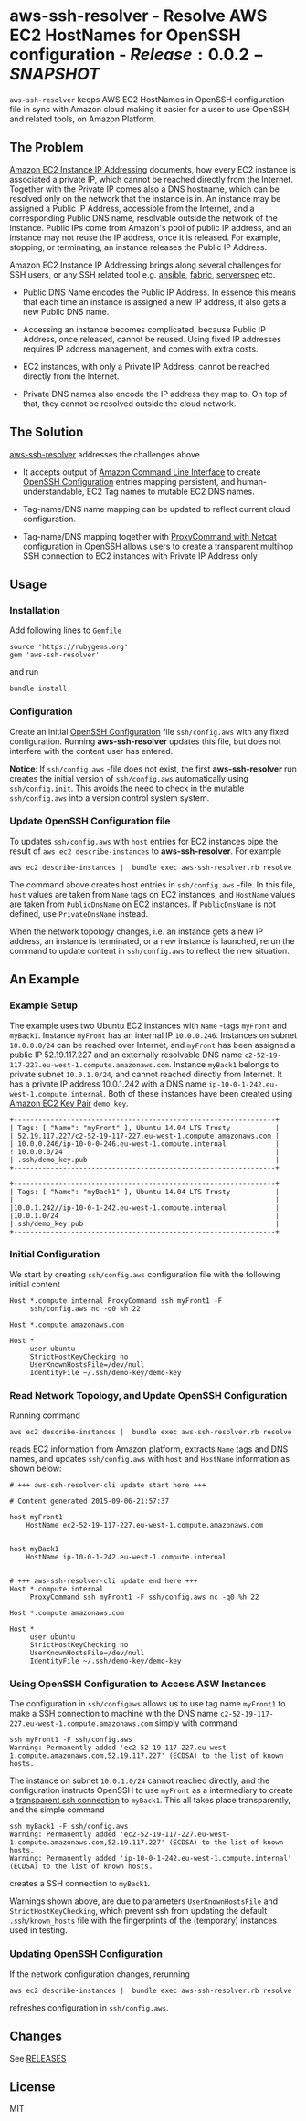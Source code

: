 # aws-ssh-resolver - Resolve AWS EC2 HostNames for OpenSSH configuration - $Release:0.0.2-SNAPSHOT$

`aws-ssh-resolver` keeps AWS EC2 HostNames in OpenSSH configuration
file in sync with Amazon cloud making it easier for a user to use
OpenSSH, and related tools, on Amazon Platform.

## The Problem

[Amazon EC2 Instance IP Addressing](http://docs.aws.amazon.com/AWSEC2/latest/UserGuide/using-instance-addressing.html)
  documents, how every EC2 instance is associated a private IP, which
  cannot be reached directly from the Internet. Together with the
  Private IP comes also a DNS hostname, which can be resolved only on
  the network that the instance is in.  An instance may be assigned a
  Public IP Address, accessible from the Internet, and a corresponding
  Public DNS name, resolvable outside the network of the instance.
  Public IPs come from Amazon's pool of public IP address, and an
  instance may not reuse the IP address, once it is released. For
  example, stopping, or terminating, an instance releases the Public
  IP Address.

Amazon EC2 Instance IP Addressing brings along several challenges for
SSH users, or any SSH related tool e.g.
[ansible](http://www.ansible.com/home),
[fabric](http://www.fabfile.org/),
[serverspec](http://serverspec.org/) etc.

* Public DNS Name encodes the Public IP Address. In essence this means
  that each time an instance is assigned a new IP address, it also
  gets a new Public DNS name.

* Accessing an instance becomes complicated, because Public IP
  Address, once released, cannot be reused. Using fixed IP addresses
  requires IP address management, and comes with extra costs.

* EC2 instances, with only a Private IP Address, cannot be reached
  directly from the Internet.

* Private DNS names also encode the IP address they map to. On top of
  that, they cannot be resolved outside the cloud network.

## The Solution

[aws-ssh-resolver](https://github.com/jarjuk/aws-ssh-resolver)
addresses the challenges above 

* It accepts output of
   [Amazon Command Line Interface](https://aws.amazon.com/cli/) to
   create
   [OpenSSH Configuration](http://www.openbsd.org/cgi-bin/man.cgi/OpenBSD-current/man5/ssh_config.5?query=ssh_config&sec=5)
   entries mapping persistent, and human-understandable, EC2 Tag names
   to mutable EC2 DNS names.
   
* Tag-name/DNS name mapping can be updated to reflect current cloud
   configuration.

* Tag-name/DNS mapping together with
    [ProxyCommand with Netcat](https://en.wikibooks.org/wiki/OpenSSH/Cookbook/Proxies_and_Jump_Hosts#ProxyCommand_with_Netcat)
    configuration in OpenSSH allows users to create a transparent
    multihop SSH connection to EC2 instances with Private IP Address
    only
	
## Usage

### Installation

Add following lines to `Gemfile`

    source 'https://rubygems.org'
	gem 'aws-ssh-resolver'

and run

	bundle install

### Configuration

Create an initial
[OpenSSH Configuration](http://www.openbsd.org/cgi-bin/man.cgi/OpenBSD-current/man5/ssh_config.5?query=ssh_config&sec=5)
file `ssh/config.aws` with any fixed configuration.  Running
**aws-ssh-resolver** updates this file, but does not interfere with
the content user has entered.

**Notice**: If `ssh/config.aws` -file does not exist, the first
 **aws-ssh-resolver** run creates the initial version of
 `ssh/config.aws` automatically using `ssh/config.init`.  This avoids
 the need to check in the mutable `ssh/config.aws` into a version
 control system system.

### Update OpenSSH Configuration file

To updates `ssh/config.aws` with `host` entries for EC2 instances pipe
the result of `aws ec2 describe-instances` to
**aws-ssh-resolver**. For example

	aws ec2 describe-instances |  bundle exec aws-ssh-resolver.rb resolve

The command above creates host entries in `ssh/config.aws` -file. In
this file, `host` values are taken from `Name` tags on EC2 instances,
and `HostName` values are taken from `PublicDnsName` on EC2
instances. If `PublicDnsName` is not defined, use `PrivateDnsName`
instead.

When the network topology changes, i.e. an instance gets a new IP
address, an instance is terminated, or a new instance is launched,
rerun the command to update content in `ssh/config.aws` to reflect the
new situation.

## An Example

### Example Setup

The example uses two Ubuntu EC2 instances with `Name` -tags `myFront`
and `myBack1`. Instance `myFront` has an internal IP
`10.0.0.246`. Instances on subnet `10.0.0.0/24` can be reached over
Internet, and `myFront` has been assigned a public IP 52.19.117.227
and an externally resolvable DNS name
`c2-52-19-117-227.eu-west-1.compute.amazonaws.com`. Instance `myBack1`
belongs to private subnet `10.0.1.0/24`, and cannot reached directly
from Internet. It has a private IP address 10.0.1.242 with a DNS name
`ip-10-0-1-242.eu-west-1.compute.internal`. Both of these instances
have been created using
[Amazon EC2 Key Pair](http://docs.aws.amazon.com/AWSEC2/latest/UserGuide/ec2-key-pairs.html)
`demo_key`.


    +----------------------------------------------------------------+
    | Tags: [ "Name": "myFront" ], Ubuntu 14.04 LTS Trusty           |
    | 52.19.117.227/c2-52-19-117-227.eu-west-1.compute.amazonaws.com |
    | 10.0.0.246/ip-10-0-0-246.eu-west-1.compute.internal            |
	! 10.0.0.0/24                                                    |
    | .ssh/demo_key.pub                                              |
    +----------------------------------------------------------------+

    +----------------------------------------------------------------+
    | Tags: [ "Name": "myBack1" ], Ubuntu 14.04 LTS Trusty           |
    |                                                                |
    |10.0.1.242//ip-10-0-1-242.eu-west-1.compute.internal            |
    |10.0.1.0/24                                                     |
    |.ssh/demo_key.pub                                               |
    +----------------------------------------------------------------+


### Initial Configuration

We start by creating `ssh/config.aws` configuration file with the
following initial content

    Host *.compute.internal ProxyCommand ssh myFront1 -F
         ssh/config.aws nc -q0 %h 22

    Host *.compute.amazonaws.com

    Host *
         user ubuntu
         StrictHostKeyChecking no
         UserKnownHostsFile=/dev/null
         IdentityFile ~/.ssh/demo-key/demo-key

### Read Network Topology, and Update OpenSSH Configuration

Running command

	aws ec2 describe-instances |  bundle exec aws-ssh-resolver.rb resolve

reads EC2 information from Amazon platform, extracts `Name` tags and
DNS names, and updates `ssh/config.aws` with `host` and `HostName`
information as shown below:

    # +++ aws-ssh-resolver-cli update start here +++

    # Content generated 2015-09-06-21:57:37

    host myFront1
        HostName ec2-52-19-117-227.eu-west-1.compute.amazonaws.com


    host myBack1
        HostName ip-10-0-1-242.eu-west-1.compute.internal


    # +++ aws-ssh-resolver-cli update end here +++
    Host *.compute.internal
         ProxyCommand ssh myFront1 -F ssh/config.aws nc -q0 %h 22

    Host *.compute.amazonaws.com

    Host *
         user ubuntu
         StrictHostKeyChecking no
         UserKnownHostsFile=/dev/null
         IdentityFile ~/.ssh/demo-key/demo-key

### Using OpenSSH Configuration to Access ASW Instances

The configuration in `ssh/configaws` allows us to use tag name
`myFront1` to make a SSH connection to machine with the DNS name
`c2-52-19-117-227.eu-west-1.compute.amazonaws.com` simply with command

	ssh myFront1 -F ssh/config.aws
	Warning: Permanently added 'ec2-52-19-117-227.eu-west-1.compute.amazonaws.com,52.19.117.227' (ECDSA) to the list of known hosts.


The instance on subnet `10.0.1.0/24` cannot reached directly, and the
configuration instructs OpenSSH to use `myFront` as a intermediary to
create a
[transparent ssh connection](https://en.wikibooks.org/wiki/OpenSSH/Cookbook/Proxies_and_Jump_Hosts#ProxyCommand_with_Netcat)
to `myBack1`. This all takes place transparently, and the simple
command

	ssh myBack1 -F ssh/config.aws
	Warning: Permanently added 'ec2-52-19-117-227.eu-west-1.compute.amazonaws.com,52.19.117.227' (ECDSA) to the list of known hosts.
	Warning: Permanently added 'ip-10-0-1-242.eu-west-1.compute.internal' (ECDSA) to the list of known hosts.

creates a SSH connection to `myBack1`.

Warnings shown above, are due to parameters `UserKnownHostsFile` and
`StrictHostKeyChecking`, which prevent ssh from updating the default
`.ssh/known_hosts` file with the fingerprints of the (temporary)
instances used in testing.


### Updating OpenSSH Configuration

If the network configuration changes, rerunning

	aws ec2 describe-instances |  bundle exec aws-ssh-resolver.rb resolve

refreshes configuration in `ssh/config.aws`.

## Changes

See [RELEASES](RELEASES.md)

## License

MIT
